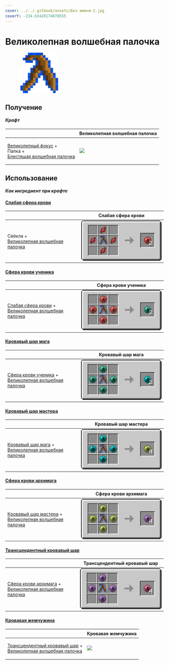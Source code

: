 ```yaml
---
cover: ../../.gitbook/assets/Без имени-2.jpg
coverY: -234.63428174878555
---
```


# Великолепная волшебная палочка

<figure><img src="../../.gitbook/assets/divining_rod_3_128.png" alt=""><figcaption></figcaption></figure>

## Получение

#### _Крафт_

| ㅤ                                                                                                                              |  Великолепная волшебная палочка                 |
| ------------------------------------------------------------------------------------------------------------------------------ | ----------------------------------------------- |
| <p><a href="focus_3.md">Великолепный фокус</a> +<br>Палка +<br><a href="divining_rod_2.md">Блестящая волшебная палочка</a></p> | ![](../../.gitbook/assets/divining\_rod\_3.png) |

## Использование

#### _Как ингредиент при крафте_

#### [Слабая сфера крови](weakbloodorb.md)

| ㅤ                                                                                 |  Слабая сфера крови                         |
| --------------------------------------------------------------------------------- | ------------------------------------------- |
| <p>Свёкла +<br><a href="divining_rod_3.md">Великолепная волшебная палочка</a></p> | ![](../../.gitbook/assets/weakbloodorb.png) |

#### [Сфера крови ученика](apprenticebloodorb.md)

| ㅤ                                                                                                                           |  Сфера крови ученика                              |
| --------------------------------------------------------------------------------------------------------------------------- | ------------------------------------------------- |
| <p><a href="weakbloodorb.md">Слабая сфера крови</a> +<br><a href="divining_rod_3.md">Великолепная волшебная палочка</a></p> | ![](../../.gitbook/assets/apprenticebloodorb.png) |

#### [Кровавый шар мага](magicianbloodorb.md)

| ㅤ                                                                                                                                  |  Кровавый шар мага                              |
| ---------------------------------------------------------------------------------------------------------------------------------- | ----------------------------------------------- |
| <p><a href="apprenticebloodorb.md">Сфера крови ученика</a> +<br><a href="divining_rod_3.md">Великолепная волшебная палочка</a></p> | ![](../../.gitbook/assets/magicianbloodorb.png) |

#### [Кровавый шар мастера](masterbloodorb.md)

| ㅤ                                                                                                                              |  Кровавый шар мастера                         |
| ------------------------------------------------------------------------------------------------------------------------------ | --------------------------------------------- |
| <p><a href="magicianbloodorb.md">Кровавый шар мага</a> +<br><a href="divining_rod_3.md">Великолепная волшебная палочка</a></p> | ![](../../.gitbook/assets/masterbloodorb.png) |

#### [Сфера крови архимага](archmagebloodorb.md)

| ㅤ                                                                                                                               |  Сфера крови архимага                           |
| ------------------------------------------------------------------------------------------------------------------------------- | ----------------------------------------------- |
| <p><a href="masterbloodorb.md">Кровавый шар мастера</a> +<br><a href="divining_rod_3.md">Великолепная волшебная палочка</a></p> | ![](../../.gitbook/assets/archmagebloodorb.png) |

#### [Трансцендентный кровавый шар](transcendentbloodorb.md)

| ㅤ                                                                                                                                 |  Трансцендентный кровавый шар                       |
| --------------------------------------------------------------------------------------------------------------------------------- | --------------------------------------------------- |
| <p><a href="archmagebloodorb.md">Сфера крови архимага</a> +<br><a href="divining_rod_3.md">Великолепная волшебная палочка</a></p> | ![](../../.gitbook/assets/transcendentbloodorb.png) |

#### [Кровавая жемчужина](blood_pearl_of_teleportation.md)

| ㅤ                                                                                                                                             |  Кровавая жемчужина                                            |
| --------------------------------------------------------------------------------------------------------------------------------------------- | -------------------------------------------------------------- |
| <p><a href="transcendentbloodorb.md">Трансцендентный кровавый шар</a> +<br><a href="divining_rod_3.md">Великолепная волшебная палочка</a></p> | ![](../../.gitbook/assets/blood\_pearl\_of\_teleportation.png) |

